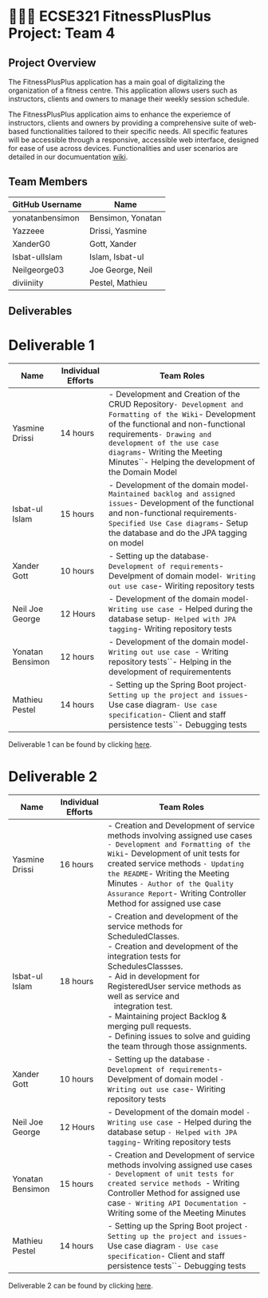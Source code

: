 # 💪➕➕ ECSE321 FitnessPlusPlus Project: Team 4

## Project Overview

The FitnessPlusPlus application has a main goal of digitalizing the organization of a fitness centre. This application allows users such as instructors, clients and owners to manage their weekly session schedule.

The FitnessPlusPlus application aims to enhance the experiemce of instructors, clients and owners by providing a comprehensive suite of web-based functionalities tailored to their specific needs. All specific features will be accessible through a responsive, accessible web interface, designed for ease of use across devices. Functionalities and user scenarios are detailed in our documuentation [wiki](../../wiki).

## Team Members

| GitHub Username | Name              |
| --------------- | ----------------- |
| yonatanbensimon | Bensimon, Yonatan |
| Yazzeee         | Drissi, Yasmine   |
| XanderG0        | Gott, Xander      |
| Isbat-ulIslam   | Islam, Isbat-ul   |
| Neilgeorge03    | Joe George, Neil  |
| diviiniity      | Pestel, Mathieu   |

## Deliverables

# Deliverable 1

| Name             | Individual Efforts | Team Roles                                                                                                                                                                                                                                                                                                                        |
| ---------------- | ------------------ | --------------------------------------------------------------------------------------------------------------------------------------------------------------------------------------------------------------------------------------------------------------------------------------------------------------------------------- |
| Yasmine Drissi   | 14 hours           | - Development and Creation of the CRUD Repository``- Development and Formatting of the Wiki``- Development of the functional and non-functional requirements``- Drawing and development of the use case diagrams``- Writing the Meeting Minutes``- Helping the development of the Domain Model |
| Isbat-ul Islam   | 15 hours           | - Development of the domain model``- Maintained backlog and assigned issues``- Development of the functional and non-functional requirements``- Specified Use Case diagrams``- Setup the database and do the JPA tagging on model                                                                     |
| Xander Gott      | 10 hours           | - Setting up the database``- Development of requirements``- Develpment of domain model``- Writing out use case``- Wiriting repository tests                                                                                                                                                           |
| Neil Joe George  | 12 Hours           | - Development of the domain model``- Writing use case ``- Helped during the database setup``- Helped with JPA tagging``- Writing repository tests                                                                                                                                                     |
| Yonatan Bensimon | 12 hours           | - Development of the domain model``- Writing out use case ``- Writing repository tests``- Helping in the development of requirementents                                                                                                                                                                      |
| Mathieu Pestel   | 14 hours           | - Setting up the Spring Boot project``- Setting up the project and issues``- Use case diagram``- Use case specification``- Client and staff persistence tests``- Debugging tests                                                                                                               |

Deliverable 1 can be found by clicking [here](../../wiki/Deliverable-1).

# Deliverable 2

| Name             | Individual Efforts | Team Roles                                                                                                                                                                                                                                                                                                                                                                                                                  |
| ---------------- | ------------------ | --------------------------------------------------------------------------------------------------------------------------------------------------------------------------------------------------------------------------------------------------------------------------------------------------------------------------------------------------------------------------------------------------------------------------- |
| Yasmine Drissi   | 16 hours           | - Creation and Development of service methods involving assigned use cases ``- Development and Formatting of the Wiki``- Development of unit tests for created service methods ``- Updating the README``- Writing the Meeting Minutes ``- Author of the Quality Assurance Report``- Writing Controller Method for assigned use case                                                                                         |
| Isbat-ul Islam   | 18 hours           | - Creation and development of the service methods for ScheduledClasses.<br />- Creation and development of the integration tests for SchedulesClassses.<br />- Aid in development for RegisteredUser service methods as well as service and <br />   integration test.<br />- Maintaining project Backlog & merging pull requests. <br />- Defining issues to solve and guiding the team through those assignments.  |
| Xander Gott      | 10 hours           | - Setting up the database ``- Development of requirements``- Develpment of domain model ``- Writing out use case``- Wiriting repository tests                                                                                                                                                                                                                                                                               |
| Neil Joe George  | 12 Hours           | - Development of the domain model ``- Writing use case ``- Helped during the database setup ``- Helped with JPA tagging``- Writing repository tests                                                                                                                                                                                                                                                                         |
| Yonatan Bensimon | 15 hours           | - Creation and Development of service methods involving assigned use cases ``- Development of unit tests for created service methods ``- Writing Controller Method for assigned use case ``- Writing API Documentation ``- Writing some of the Meeting Minutes                                                                                                                                                              |
| Mathieu Pestel   | 14 hours           | - Setting up the Spring Boot project ``- Setting up the project and issues``- Use case diagram ``- Use case specification``- Client and staff persistence tests``- Debugging tests                                                                                                                                                                                                                                          |

Deliverable 2 can be found by clicking [here](../../wiki/Deliverable-2).
